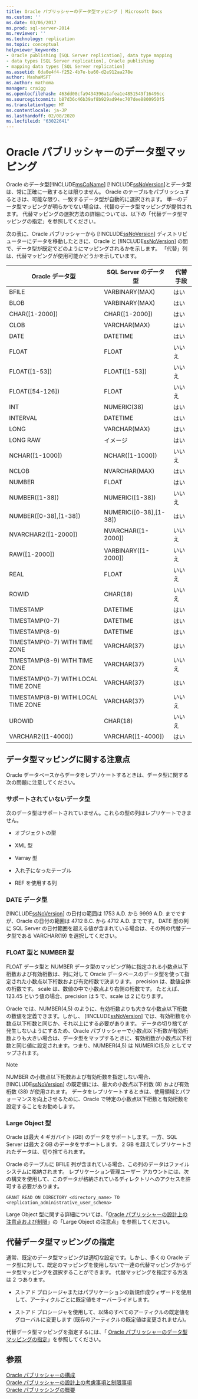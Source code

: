 ```yaml
---
title: Oracle パブリッシャーのデータ型マッピング | Microsoft Docs
ms.custom: ''
ms.date: 03/06/2017
ms.prod: sql-server-2014
ms.reviewer: ''
ms.technology: replication
ms.topic: conceptual
helpviewer_keywords:
- Oracle publishing [SQL Server replication], data type mapping
- data types [SQL Server replication], Oracle publishing
- mapping data types [SQL Server replication]
ms.assetid: 6da0e4f4-f252-4b7e-ba60-d2e912aa278e
author: MashaMSFT
ms.author: mathoma
manager: craigg
ms.openlocfilehash: 463dd08cfa9434396a1afea1e4851549f16496cc
ms.sourcegitcommit: b87d36c46b39af8b929ad94ec707dee8800950f5
ms.translationtype: MT
ms.contentlocale: ja-JP
ms.lasthandoff: 02/08/2020
ms.locfileid: "63022641"
---
```

# <a name="data-type-mapping-for-oracle-publishers"></a>Oracle パブリッシャーのデータ型マッピング
  Oracle のデータ型[!INCLUDE[msCoName](../../../includes/msconame-md.md)] [!INCLUDE[ssNoVersion](../../../includes/ssnoversion-md.md)]とデータ型は、常に正確に一致するとは限りません。 Oracle のテーブルをパブリッシュするときは、可能な限り、一致するデータ型が自動的に選択されます。 単一のデータ型マッピングが明らかでない場合は、代替のデータ型マッピングが提供されます。 代替マッピングの選択方法の詳細については、以下の「代替データ型マッピングの指定」を参照してください。  
  
 次の表に、Oracle パブリッシャーから [!INCLUDE[ssNoVersion](../../../includes/ssnoversion-md.md)] ディストリビューターにデータを移動したときに、Oracle と [!INCLUDE[ssNoVersion](../../../includes/ssnoversion-md.md)] の間で、データ型が既定でどのようにマッピングされるかを示します。 「代替」列は、代替マッピングが使用可能かどうかを示しています。  
  
|Oracle データ型|SQL Server のデータ型|代替手段|  
|----------------------|--------------------------|------------------|  
|BFILE|VARBINARY(MAX)|はい|  
|BLOB|VARBINARY(MAX)|はい|  
|CHAR([1-2000])|CHAR([1-2000])|はい|  
|CLOB|VARCHAR(MAX)|はい|  
|DATE|DATETIME|はい|  
|FLOAT|FLOAT|いいえ|  
|FLOAT([1-53])|FLOAT([1-53])|いいえ|  
|FLOAT([54-126])|FLOAT|いいえ|  
|INT|NUMERIC(38)|はい|  
|INTERVAL|DATETIME|はい|  
|LONG|VARCHAR(MAX)|はい|  
|LONG RAW|イメージ|はい|  
|NCHAR([1-1000])|NCHAR([1-1000])|いいえ|  
|NCLOB|NVARCHAR(MAX)|はい|  
|NUMBER|FLOAT|はい|  
|NUMBER([1-38])|NUMERIC([1-38])|いいえ|  
|NUMBER([0-38],[1-38])|NUMERIC([0-38],[1-38])|はい|  
|NVARCHAR2([1-2000])|NVARCHAR([1-2000])|いいえ|  
|RAW([1-2000])|VARBINARY([1-2000])|いいえ|  
|REAL|FLOAT|いいえ|  
|ROWID|CHAR(18)|いいえ|  
|TIMESTAMP|DATETIME|はい|  
|TIMESTAMP(0-7)|DATETIME|はい|  
|TIMESTAMP(8-9)|DATETIME|はい|  
|TIMESTAMP(0-7) WITH TIME ZONE|VARCHAR(37)|はい|  
|TIMESTAMP(8-9) WITH TIME ZONE|VARCHAR(37)|いいえ|  
|TIMESTAMP(0-7) WITH LOCAL TIME ZONE|VARCHAR(37)|はい|  
|TIMESTAMP(8-9) WITH LOCAL TIME ZONE|VARCHAR(37)|いいえ|  
|UROWID|CHAR(18)|いいえ|  
|VARCHAR2([1-4000])|VARCHAR([1-4000])|はい|  
  
## <a name="considerations-for-data-type-mapping"></a>データ型マッピングに関する注意点  
 Oracle データベースからデータをレプリケートするときは、データ型に関する次の問題に注意してください。  
  
### <a name="unsupported-data-types"></a>サポートされていないデータ型  
 次のデータ型はサポートされていません。これらの型の列はレプリケートできません。  
  
-   オブジェクトの型  
  
-   XML 型  
  
-   Varray 型  
  
-   入れ子になったテーブル  
  
-   REF を使用する列  
  
### <a name="the-date-data-type"></a>DATE データ型  
 
  [!INCLUDE[ssNoVersion](../../../includes/ssnoversion-md.md)] の日付の範囲は 1753 A.D. から  9999 A.D. までですが、Oracle の日付の範囲は 4712 B.C. から  4712 A.D. までです。 DATE 型の列に SQL Server の日付範囲を超える値が含まれている場合は、その列の代替データ型である VARCHAR(19) を選択してください。  
  
### <a name="float-and-number-types"></a>FLOAT 型と NUMBER 型  
 FLOAT データ型と NUMBER データ型のマッピング時に指定される小数点以下桁数および有効桁数は、列に対して Oracle データベースのデータ型を使って指定された小数点以下桁数および有効桁数で決まります。 precision は、数値全体の桁数です。 scale は、数値の中で小数点より右側の桁数です。 たとえば、123.45 という値の場合、precision は 5 で、scale は 2 になります。  
  
 Oracle では、NUMBER(4,5) のように、有効桁数よりも大きな小数点以下桁数の数値を定義できます。しかし、 [!INCLUDE[ssNoVersion](../../../includes/ssnoversion-md.md)] では、有効桁数を小数点以下桁数と同じか、それ以上にする必要があります。 データの切り捨てが発生しないようにするため、Oracle パブリッシャーで小数点以下桁数が有効桁数よりも大きい場合は、データ型をマップするときに、有効桁数が小数点以下桁数と同じ値に設定されます。つまり、NUMBER(4,5) は NUMERIC(5,5) としてマップされます。  
  
> [!NOTE]  
>  NUMBER の小数点以下桁数および有効桁数を指定しない場合、 [!INCLUDE[ssNoVersion](../../../includes/ssnoversion-md.md)] の既定値には、最大の小数点以下桁数 (8) および有効桁数 (38) が使用されます。 データをレプリケートするときは、使用領域とパフォーマンスを向上させるために、Oracle で特定の小数点以下桁数と有効桁数を設定することをお勧めします。  
  
### <a name="large-object-types"></a>Large Object 型  
 Oracle は最大 4 ギガバイト (GB) のデータをサポートします。一方、SQL Server は最大 2 GB のデータをサポートします。 2 GB を超えてレプリケートされたデータは、切り捨てられます。  
  
 Oracle のテーブルに BFILE 列が含まれている場合、この列のデータはファイル システムに格納されます。 レプリケーション管理ユーザー アカウントには、次の構文を使用して、このデータが格納されているディレクトリへのアクセスを許可する必要があります。  
  
 `GRANT READ ON DIRECTORY <directory_name> TO <replication_administrative_user_schema>`  
  
 Large Object 型に関する詳細については、「[Oracle パブリッシャーの設計上の注意点および制限](design-considerations-and-limitations-for-oracle-publishers.md)」の「Large Object の注意点」を参照してください。  
  
## <a name="specifying-alternative-data-type-mappings"></a>代替データ型マッピングの指定  
 通常、既定のデータ型マッピングは適切な設定です。しかし、多くの Oracle データ型に対して、既定のマッピングを使用しないで一連の代替マッピングからデータ型マッピングを選択することができます。 代替マッピングを指定する方法は 2 つあります。  
  
-   ストアド プロシージャまたはパブリケーションの新規作成ウィザードを使用して、アーティクルごとに既定値をオーバーライドします。  
  
-   ストアド プロシージャを使用して、以降のすべてのアーティクルの既定値をグローバルに変更します (既存のアーティクルの既定値は変更されません)。  
  
 代替データ型マッピングを指定するには、「 [Oracle パブリッシャーのデータ型マッピングの指定](../publish/specify-data-type-mappings-for-an-oracle-publisher.md)」を参照してください。  
  
## <a name="see-also"></a>参照  
 [Oracle パブリッシャーの構成](configure-an-oracle-publisher.md)   
 [Oracle パブリッシャーの設計上の考慮事項と制限事項](design-considerations-and-limitations-for-oracle-publishers.md)   
 [Oracle パブリッシングの概要](oracle-publishing-overview.md)  
  
  
